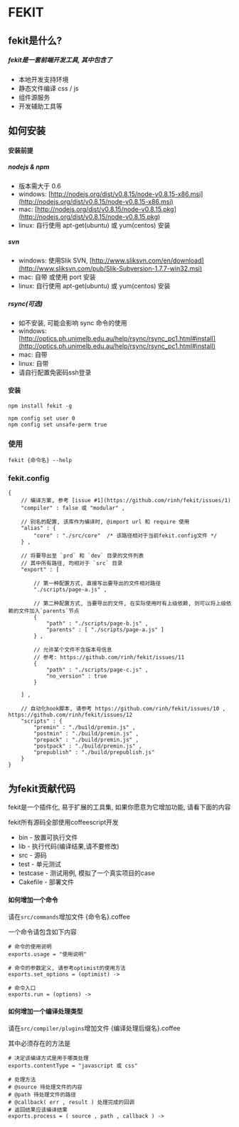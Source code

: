 FEKIT
=====================

## fekit是什么? ##

##### fekit是一套前端开发工具, 其中包含了
* 本地开发支持环境
* 静态文件编译 css / js
* 组件源服务
* 开发辅助工具等

## 如何安装 ##

#### 安装前提

##### nodejs & npm
* 版本需大于 0.6
* windows: [http://nodejs.org/dist/v0.8.15/node-v0.8.15-x86.msi](http://nodejs.org/dist/v0.8.15/node-v0.8.15-x86.msi)
* mac: [http://nodejs.org/dist/v0.8.15/node-v0.8.15.pkg](http://nodejs.org/dist/v0.8.15/node-v0.8.15.pkg)
* linux: 自行使用 apt-get(ubuntu) 或 yum(centos) 安装

##### svn
* windows: 使用Slik SVN, [http://www.sliksvn.com/en/download](http://www.sliksvn.com/pub/Slik-Subversion-1.7.7-win32.msi)
* mac: 自带 或使用 port 安装
* linux: 自行使用 apt-get(ubuntu) 或 yum(centos) 安装

##### rsync(可选) #####
* 如不安装, 可能会影响 sync 命令的使用 
* windows: [http://optics.ph.unimelb.edu.au/help/rsync/rsync_pc1.html#install](http://optics.ph.unimelb.edu.au/help/rsync/rsync_pc1.html#install)
* mac: 自带
* linux: 自带
* 请自行配置免密码ssh登录

#### 安装
    
    npm install fekit -g

    npm config set user 0
    npm config set unsafe-perm true

### 使用

    fekit {命令名} --help 

### fekit.config

    {
        // 编译方案, 参考 [issue #1](https://github.com/rinh/fekit/issues/1)
        "compiler" : false 或 "modular" ,

        // 别名的配置, 该库作为编译时, @import url 和 require 使用
        "alias" : {
            "core" : "./src/core"  /* 该路径相对于当前fekit.config文件 */
        } ,

        // 将要导出至 `prd` 和 `dev` 目录的文件列表
        // 其中所有路径, 均相对于 `src` 目录
        "export" : [

            // 第一种配置方式, 直接写出要导出的文件相对路径
            "./scripts/page-a.js" ,   

            // 第二种配置方式, 当要导出的文件, 在实际使用时有上级依赖, 则可以将上级依赖的文件加入`parents`节点
            { 
                "path" : "./scripts/page-b.js" ,
                "parents" : [ "./scripts/page-a.js" ]
            } , 

            // 允许某个文件不含版本号信息 
            // 参考: https://github.com/rinh/fekit/issues/11
            {
                "path" : "./scripts/page-c.js" , 
                "no_version" : true
            }
            
        ] ,

        // 自动化hook脚本, 请参考 https://github.com/rinh/fekit/issues/10 , https://github.com/rinh/fekit/issues/12
        "scripts" : {
            "premin" : "./build/premin.js" ,
            "postmin" : "./build/premin.js" ,
            "prepack" : "./build/premin.js" ,
            "postpack" : "./build/premin.js" , 
            "prepublish" : "./build/prepublish.js"
        }
    }

## 为fekit贡献代码

fekit是一个插件化, 易于扩展的工具集, 如果你愿意为它增加功能, 请看下面的内容

fekit所有源码全部使用coffeescript开发

* bin - 放置可执行文件
* lib - 执行代码(编译结果,请不要修改)
* src - 源码
* test - 单元测试
* testcase - 测试用例, 模拟了一个真实项目的case
* Cakefile - 部署文件

#### 如何增加一个命令  ####

请在`src/commands`增加文件 {命令名}.coffee

一个命令请包含如下内容

    # 命令的使用说明
    exports.usage = "使用说明"
    
    # 命令的参数定义, 请参考optimist的使用方法
    exports.set_options = (optimist) ->
    
    # 命令入口
    exports.run = (options) ->

#### 如何增加一个编译处理类型 ####

请在`src/compiler/plugins`增加文件 {编译处理后缀名}.coffee

其中必须存在的方法是

    # 决定该编译方式是用于哪类处理
    exports.contentType = "javascript 或 css"
    
    # 处理方法
    # @source 待处理文件的内容
    # @path 待处理文件的路径
    # @callback( err , result ) 处理完成的回调
    # 返回结果应该编译结果 
    exports.process = ( source , path , callback ) ->

